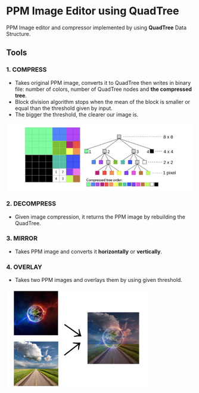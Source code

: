 # PPM Image Editor using QuadTree
PPM Image editor and compressor implemented by using **QuadTree** Data Structure. 

## Tools
 ### 1. COMPRESS
   - Takes original PPM image, converts it to QuadTree then writes in binary file: number of colors, number of QuadTree nodes and **the compressed tree**.
   - Block division algorithm stops when the mean of the block is smaller or equal than the threshold given by input.
   - The bigger the threshold, the clearer our image is.
   
   <img src = "quadtree_example.jpg" align="center" />

 ### 2. DECOMPRESS
   - Given image compression, it returns the PPM image by rebuilding the QuadTree.
   
 ### 3. MIRROR
   - Takes PPM image and converts it **horizontally** or **vertically**.
   
 ### 4. OVERLAY
   - Takes two PPM images and overlays them by using given threshold.
   
   <img src = "overlay_example.JPEG" align="center" width="75%" height="75%" />
